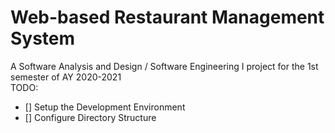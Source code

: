 # Web-based Restaurant Management System
A Software Analysis and Design / Software Engineering I project for the 1st semester of AY 2020-2021  
TODO:  
- [] Setup the Development Environment
- [] Configure Directory Structure
